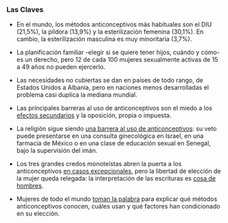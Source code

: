 
### Las Claves

- En el mundo, los métodos anticonceptivos más habituales son el DIU (21,5%), la píldora (13,9%) y la esterilización femenina (30,1%). En cambio, la esterilización masculina es muy minoritaria (3,7%).

- La planificación familiar -elegir si se quiere tener hijos, cuándo y cómo- es un derecho, pero 12 de cada 100 mujeres sexualmente activas de 15 a 49 años no pueden ejercerlo.

- Las necesidades no cubiertas se dan en países de todo rango, de Estados Unidos a Albania, pero en naciones menos desarrolladas el problema casi duplica la mediana mundial.

- Las principales barreras al uso de anticonceptivos son el miedo a los [efectos secundarios](link) y la oposición, propia o impuesta.

- La religión sigue siendo [una barrera al uso de anticonceptivos](/anticonceptivos/religion/): su veto puede presentarse en una consulta ginecológica en Israel, en una farmacia de México o en una clase de educación sexual en Senegal, bajo la supervisión del imán.

- Los tres grandes credos monoteístas abren la puerta a los anticonceptivos [en casos excepcionales](/anticonceptivos/religion/#permiso-concedido-a-veces-por-motivos-de-salud), pero la libertad de elección de la mujer queda relegada: la interpretación de las escrituras es [cosa de hombres](/anticonceptivos/religion/#los-hombres-interpretan-las-leyes-de-dios).

- Mujeres de todo el mundo [toman la palabra](link) para explicar qué métodos anticonceptivos conocen, cuáles usan y qué factores han condicionado en su elección.